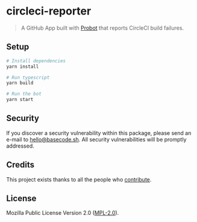 # circleci-reporter

> A GitHub App built with [Probot](https://github.com/probot/probot) that reports CircleCI build failures.

## Setup

```sh
# Install dependencies
yarn install

# Run typescript
yarn build

# Run the bot
yarn start
```

## Security

If you discover a security vulnerability within this package, please send an e-mail to hello@basecode.sh. All security vulnerabilities will be promptly addressed.

## Credits

This project exists thanks to all the people who [contribute](../../contributors).

## License

Mozilla Public License Version 2.0 ([MPL-2.0](./LICENSE)).
